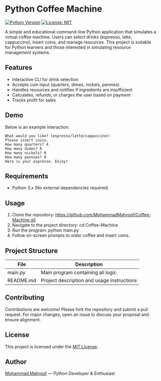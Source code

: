# Python Coffee Machine

[![Python Version](https://img.shields.io/badge/Python-3.x-blue.svg)]()
[![License: MIT](https://img.shields.io/badge/License-MIT-yellow.svg)]()

A simple and educational command-line Python application that simulates a virtual coffee machine. Users can select drinks (espresso, latte, cappuccino), insert coins, and manage resources. This project is suitable for Python learners and those interested in simulating resource management systems.

## Features
- Interactive CLI for drink selection
- Accepts coin input (quarters, dimes, nickels, pennies)
- Handles resources and notifies if ingredients are insufficient
- Calculates, refunds, or charges the user based on payment
- Tracks profit for sales

## Demo
Below is an example interaction:
```
What would you like? (espresso/latte/cappuccino):
Please insert coins.
How many quarters? 4
How many dimes? 0
How many nickels? 0
How many pennies? 0
Here is your espresso. Enjoy!
```

## Requirements

- Python 3.x (No external dependencies required)

## Usage

1. Clone the repository:  https://github.com/MohammadMahroof/Coffee-Machine.git
2. Navigate to the project directory: cd Coffee-Machine
3.  Run the program: python main.py
4. Follow on-screen prompts to order coffee and insert coins.


## Project Structure

| File      | Description                                |
| --------- | ------------------------------------------ |
| main.py   | Main program containing all logic          |
| README.md | Project description and usage instructions |

## Contributing

Contributions are welcome! Please fork the repository and submit a pull request. For major changes, open an issue to discuss your proposal and ensure alignment.

## License

This project is licensed under the [MIT License](LICENSE).

## Author

[Mohammad Mahroof](https://github.com/MohammadMahroof) — Python Developer & Enthusiast


